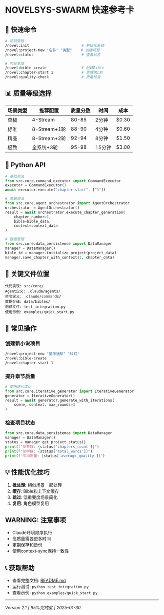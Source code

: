 # NOVELSYS-SWARM 快速参考卡

## 🚀 快速命令

```bash
# 项目管理
/novel:init                        # 初始化系统
/novel:project-new "名称" "类型"    # 创建项目
/novel:status                      # 查看状态

# 内容生成
/novel:bible-create                # 创建Bible
/novel:chapter-start 1             # 生成第1章
/novel:quality-check               # 质量检查
```

## 📊 质量等级选择

| 场景类型 | 推荐配置 | 质量分数 | 时间 | 成本 |
|---------|---------|---------|------|------|
| 草稿 | 4-Stream | 80-85 | 2分钟 | $0.30 |
| 标准 | 8-Stream+1轮 | 88-90 | 4分钟 | $0.60 |
| 精品 | 8-Stream+2轮 | 92-94 | 8分钟 | $1.50 |
| 极致 | 全系统+3轮 | 95-98 | 15分钟 | $3.00 |

## 🎯 Python API

```python
# 基础用法
from src.core.command_executor import CommandExecutor
executor = CommandExecutor()
await executor.execute("chapter-start", ["1"])

# 高级用法
from src.core.agent_orchestrator import AgentOrchestrator
orchestrator = AgentOrchestrator()
result = await orchestrator.execute_chapter_generation(
    chapter_number=1,
    bible=bible_data,
    context=context_data
)

# 数据管理
from src.core.data_persistence import DataManager
manager = DataManager()
bible_id = manager.initialize_project(project_data)
manager.save_chapter_with_context(1, chapter_data)
```

## 📁 关键文件位置

```
代码实现: src/core/
Agent定义: .claude/agents/
命令定义: .claude/commands/
数据存储: data/bibles/
测试文件: test_integration.py
使用示例: examples/quick_start.py
```

## 🔧 常见操作

### 创建新小说项目
```bash
/novel:project-new "星际迷航" "科幻"
/novel:bible-create
/novel:chapter-start 1
```

### 提升章节质量
```python
# 使用迭代优化
from src.core.iterative_generator import IterativeGenerator
generator = IterativeGenerator()
result = await generator.generate_with_iterations(
    scene, context, max_rounds=3
)
```

### 检查项目状态
```python
from src.core.data_persistence import DataManager
manager = DataManager()
status = manager.get_project_status()
print(f"章节数: {status['chapters_count']}")
print(f"总字数: {status['total_words']}")
print(f"平均质量: {status['average_quality']}")
```

## 💡 性能优化技巧

1. **批处理**: 相似场景一起处理
2. **缓存**: Bible和上下文缓存
3. **跳过**: 低重要度场景简化
4. **复用**: 角色模型复用

## WARNING:️ 注意事项

- Claude环境顺序执行
- 高质量需要更多时间
- 定期保存和备份
- 使用context-sync保持一致性

## 📞 获取帮助

- 查看完整文档: [README.md](README.md)
- 运行测试: `python test_integration.py`
- 查看示例: `python examples/quick_start.py`

---
*Version 2.1 | 95%完成度 | 2025-01-30*